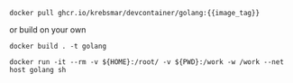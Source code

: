```
docker pull ghcr.io/krebsmar/devcontainer/golang:{{image_tag}}
```
or build on your own
```
docker build . -t golang
```
```
docker run -it --rm -v ${HOME}:/root/ -v ${PWD}:/work -w /work --net host golang sh
```
